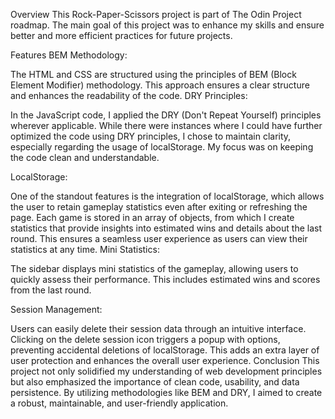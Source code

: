 Overview
This Rock-Paper-Scissors project is part of The Odin Project roadmap. The main goal of this project was to enhance my skills and ensure better and more efficient practices for future projects.

Features
BEM Methodology:

The HTML and CSS are structured using the principles of BEM (Block Element Modifier) methodology. This approach ensures a clear structure and enhances the readability of the code.
DRY Principles:

In the JavaScript code, I applied the DRY (Don't Repeat Yourself) principles wherever applicable. While there were instances where I could have further optimized the code using DRY principles, I chose to maintain clarity, especially regarding the usage of localStorage. My focus was on keeping the code clean and understandable.

LocalStorage:

One of the standout features is the integration of localStorage, which allows the user to retain gameplay statistics even after exiting or refreshing the page.
Each game is stored in an array of objects, from which I create statistics that provide insights into estimated wins and details about the last round.
This ensures a seamless user experience as users can view their statistics at any time.
Mini Statistics:

The sidebar displays mini statistics of the gameplay, allowing users to quickly assess their performance. This includes estimated wins and scores from the last round.

Session Management:

Users can easily delete their session data through an intuitive interface. Clicking on the delete session icon triggers a popup with options, preventing accidental deletions of localStorage. This adds an extra layer of user protection and enhances the overall user experience.
Conclusion
This project not only solidified my understanding of web development principles but also emphasized the importance of clean code, usability, and data persistence. By utilizing methodologies like BEM and DRY, I aimed to create a robust, maintainable, and user-friendly application.
